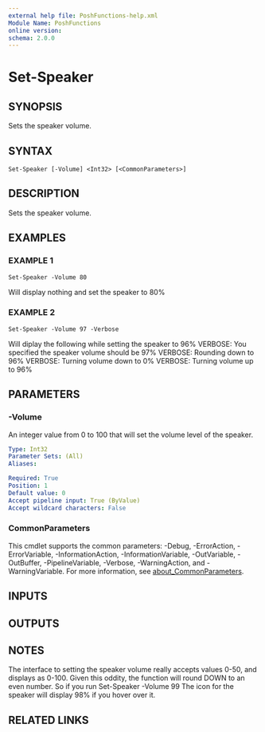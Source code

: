 ```yaml
---
external help file: PoshFunctions-help.xml
Module Name: PoshFunctions
online version:
schema: 2.0.0
---
```


# Set-Speaker

## SYNOPSIS
Sets the speaker volume.

## SYNTAX

```
Set-Speaker [-Volume] <Int32> [<CommonParameters>]
```

## DESCRIPTION
Sets the speaker volume.

## EXAMPLES

### EXAMPLE 1
```
Set-Speaker -Volume 80
```

Will display nothing and set the speaker to 80%

### EXAMPLE 2
```
Set-Speaker -Volume 97 -Verbose
```

Will diplay the following while setting the speaker to 96%
VERBOSE: You specified the speaker volume should be 97%
VERBOSE: Rounding down to 96%
VERBOSE: Turning volume down to 0%
VERBOSE: Turning volume up to 96%

## PARAMETERS

### -Volume
An integer value from 0 to 100 that will set the volume level of the speaker.

```yaml
Type: Int32
Parameter Sets: (All)
Aliases:

Required: True
Position: 1
Default value: 0
Accept pipeline input: True (ByValue)
Accept wildcard characters: False
```

### CommonParameters
This cmdlet supports the common parameters: -Debug, -ErrorAction, -ErrorVariable, -InformationAction, -InformationVariable, -OutVariable, -OutBuffer, -PipelineVariable, -Verbose, -WarningAction, and -WarningVariable. For more information, see [about_CommonParameters](http://go.microsoft.com/fwlink/?LinkID=113216).

## INPUTS

## OUTPUTS

## NOTES
The interface to setting the speaker volume really accepts values 0-50, and displays as 0-100.
Given this oddity, the function will round DOWN to an even number.
So if you run
Set-Speaker -Volume 99
The icon for the speaker will display 98% if you hover over it.

## RELATED LINKS
